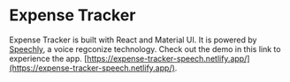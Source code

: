 # Expense Tracker

Expense Tracker is built with React and Material UI. It is powered by [Speechly](https://www.speechly.com/), a voice regconize technology. Check out the demo in this link to experience the app. [https://expense-tracker-speech.netlify.app/](https://expense-tracker-speech.netlify.app/).
